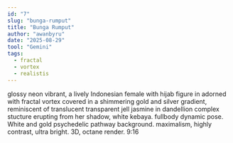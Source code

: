 ```yaml
---
id: "7"
slug: "bunga-rumput"
title: "Bunga Rumput"
author: "awanbyru"
date: "2025-08-29"
tool: "Gemini"
tags:
  - fractal
  - vortex
  - realistis
---
```


glossy neon vibrant, a lively Indonesian female with hijab figure in adorned with fractal vortex covered in a shimmering gold and silver gradient, reminiscent of translucent transparent jell jasmine in dandellion complex stucture erupting from her shadow, white kebaya. fullbody dynamic pose. White and gold psychedelic pathway background. maximalism, highly contrast, ultra bright. 3D, octane render. 9:16
